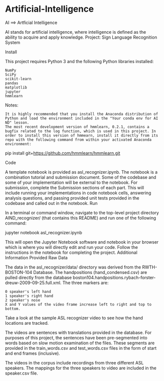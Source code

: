 # Artificial-Intelligence
AI ==> Artficial Intelligence


AI stands for artificial intelligence, where intelligence is defined as the ability to acquire and apply knowledge.
Project: Sign Language Recognition System

Install

This project requires Python 3 and the following Python libraries installed:

    NumPy
    SciPy
    scikit-learn
    pandas
    matplotlib
    jupyter
    hmmlearn

Notes:

    It is highly recommended that you install the Anaconda distribution of Python and load the environment included in the "Your conda env for AI ND" lesson.
    The most recent development version of hmmlearn, 0.2.1, contains a bugfix related to the log function, which is used in this project. In order to install this version of hmmearn, install it directly from its repo with the following command from within your activated Anaconda environment:

pip install git+https://github.com/hmmlearn/hmmlearn.git

Code

A template notebook is provided as asl_recognizer.ipynb. The notebook is a combination tutorial and submission document. Some of the codebase and some of your implementation will be external to the notebook. For submission, complete the Submission sections of each part. This will include running your implementations in code notebook cells, answering analysis questions, and passing provided unit tests provided in the codebase and called out in the notebook.
Run

In a terminal or command window, navigate to the top-level project directory AIND_recognizer/ (that contains this README) and run one of the following command:

jupyter notebook asl_recognizer.ipynb

This will open the Jupyter Notebook software and notebook in your browser which is where you will directly edit and run your code. Follow the instructions in the notebook for completing the project.
Additional Information
Provided Raw Data

The data in the asl_recognizer/data/ directory was derived from the RWTH-BOSTON-104 Database. The handpositions (hand_condensed.csv) are pulled directly from the database boston104.handpositions.rybach-forster-dreuw-2009-09-25.full.xml. The three markers are:

    0 speaker's left hand
    1 speaker's right hand
    2 speaker's nose
    X and Y values of the video frame increase left to right and top to bottom.

Take a look at the sample ASL recognizer video to see how the hand locations are tracked.

The videos are sentences with translations provided in the database.
For purposes of this project, the sentences have been pre-segmented into words based on slow motion examination of the files.
These segments are provided in the train_words.csv and test_words.csv files in the form of start and end frames (inclusive).

The videos in the corpus include recordings from three different ASL speakers. The mappings for the three speakers to video are included in the speaker.csv file.

